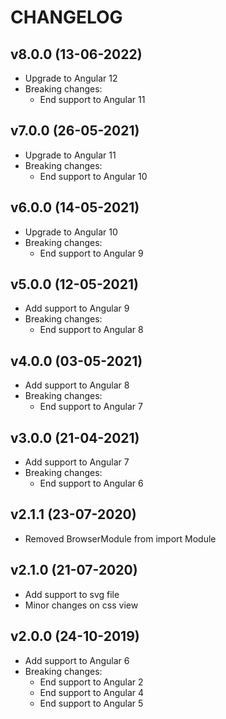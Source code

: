 # CHANGELOG

## v8.0.0 (13-06-2022)

- Upgrade to Angular 12
- Breaking changes:
  - End support to Angular 11

## v7.0.0 (26-05-2021)

- Upgrade to Angular 11
- Breaking changes:
  - End support to Angular 10

## v6.0.0 (14-05-2021)

- Upgrade to Angular 10
- Breaking changes:
  - End support to Angular 9

## v5.0.0 (12-05-2021)

- Add support to Angular 9
- Breaking changes:
  - End support to Angular 8

## v4.0.0 (03-05-2021)

- Add support to Angular 8
- Breaking changes:
  - End support to Angular 7

## v3.0.0 (21-04-2021)

- Add support to Angular 7
- Breaking changes:
  - End support to Angular 6
  
## v2.1.1 (23-07-2020)

- Removed BrowserModule from import Module

## v2.1.0 (21-07-2020)

- Add support to svg file
- Minor changes on css view

## v2.0.0 (24-10-2019)

- Add support to Angular 6
- Breaking changes:
  - End support to Angular 2
  - End support to Angular 4
  - End support to Angular 5
